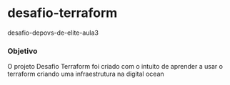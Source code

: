 # desafio-terraform
desafio-depovs-de-elite-aula3

### Objetivo
O projeto Desafio Terraform foi criado com o intuito de aprender a usar o terraform criando uma infraestrutura na digital ocean